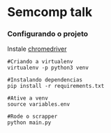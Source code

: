 # Semcomp talk

### Configurando o projeto


Instale [chromedriver](http://chromedriver.chromium.org/downloads)
```
#Criando a virtualenv
virtualenv -p python3 venv

#Instalando dependencias
pip install -r requirements.txt

#Ative a venv
source variables.env

#Rode o scrapper
python main.py
```